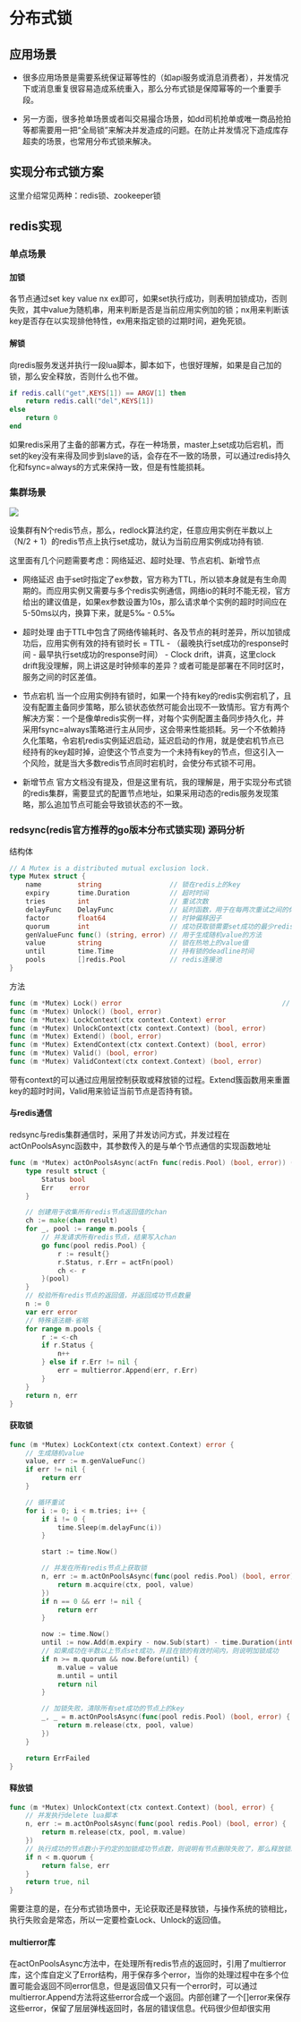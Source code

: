 # 分布式锁

## 应用场景
- 很多应用场景是需要系统保证幂等性的（如api服务或消息消费者），并发情况下或消息重复很容易造成系统重入，那么分布式锁是保障幂等的一个重要手段。

- 另一方面，很多抢单场景或者叫交易撮合场景，如dd司机抢单或唯一商品抢拍等都需要用一把“全局锁”来解决并发造成的问题。在防止并发情况下造成库存超卖的场景，也常用分布式锁来解决。



## 实现分布式锁方案

这里介绍常见两种：redis锁、zookeeper锁
## redis实现
### 单点场景
#### 加锁
各节点通过set key value nx ex即可，如果set执行成功，则表明加锁成功，否则失败，其中value为随机串，用来判断是否是当前应用实例加的锁；nx用来判断该key是否存在以实现排他特性，ex用来指定锁的过期时间，避免死锁。


#### 解锁
向redis服务发送并执行一段lua脚本，脚本如下，也很好理解，如果是自己加的锁，那么安全释放，否则什么也不做。
```lua
if redis.call("get",KEYS[1]) == ARGV[1] then
    return redis.call("del",KEYS[1])
else
    return 0
end
```
如果redis采用了主备的部署方式，存在一种场景，master上set成功后宕机，而set的key没有来得及同步到slave的话，会存在不一致的场景，可以通过redis持久化和fsync=always的方式来保持一致，但是有性能损耗。

### 集群场景
![](.distributed_lock_images/cluster_redis.png)

设集群有N个redis节点，那么，redlock算法约定，任意应用实例在半数以上（N/2 + 1）的redis节点上执行set成功，就认为当前应用实例成功持有锁.

这里面有几个问题需要考虑：网络延迟、超时处理、节点宕机、新增节点
- 网络延迟
  由于set时指定了ex参数，官方称为TTL，所以锁本身就是有生命周期的。而应用实例又需要与多个redis实例通信，网络io的耗时不能无视，官方给出的建议值是，如果ex参数设置为10s，那么请求单个实例的超时时间应在5-50ms以内，换算下来，就是5‰ - 0.5‰

- 超时处理
  由于TTL中包含了网络传输耗时、各及节点的耗时差异，所以加锁成功后，应用实例有效的持有锁时长 = TTL - （最晚执行set成功的response时间 - 最早执行set成功的response时间） - Clock drift，讲真，这里clock drift我没理解，网上讲这是时钟频率的差异？或者可能是部署在不同时区时，服务之间的时区差值。

  



- 节点宕机
当一个应用实例持有锁时，如果一个持有key的redis实例宕机了，且没有配置主备同步策略，那么锁状态依然可能会出现不一致情形。官方有两个解决方案：一个是像单redis实例一样，对每个实例配置主备同步持久化，并采用fsync=always策略进行主从同步，这会带来性能损耗。另一个不依赖持久化策略，令宕机redis实例延迟启动，延迟启动的作用，就是使宕机节点已经持有的key超时掉，迫使这个节点变为一个未持有key的节点，但这引入一个风险，就是当大多数redis节点同时宕机时，会使分布式锁不可用。

- 新增节点
官方文档没有提及，但是这里有坑，我的理解是，用于实现分布式锁的redis集群，需要显式的配置节点地址，如果采用动态的redis服务发现策略，那么追加节点可能会导致锁状态的不一致。

### redsync(redis官方推荐的go版本分布式锁实现) 源码分析

结构体
```go
// A Mutex is a distributed mutual exclusion lock.
type Mutex struct {
	name         string                 // 锁在redis上的key
	expiry       time.Duration          // 超时时间
	tries        int                    // 重试次数
	delayFunc    DelayFunc              // 延时函数，用于在每两次重试之间的休眠期，避免大量请求拥塞
	factor       float64                // 时钟偏移因子
	quorum       int                    // 成功获取锁需要set成功的最少redis节点数，N/2+1
	genValueFunc func() (string, error) // 用于生成随机value的方法
	value        string                 // 锁在热地上的value值
	until        time.Time              // 持有锁的deadline时间
	pools        []redis.Pool           // redis连接池
}

```
方法
```go
func (m *Mutex) Lock() error 										// 
func (m *Mutex) Unlock() (bool, error)
func (m *Mutex) LockContext(ctx context.Context) error
func (m *Mutex) UnlockContext(ctx context.Context) (bool, error)
func (m *Mutex) Extend() (bool, error)
func (m *Mutex) ExtendContext(ctx context.Context) (bool, error)
func (m *Mutex) Valid() (bool, error)
func (m *Mutex) ValidContext(ctx context.Context) (bool, error)

```
带有context的可以通过应用层控制获取或释放锁的过程。Extend簇函数用来重置key的超时时间，Valid用来验证当前节点是否持有锁。

#### 与redis通信
redsync与redis集群通信时，采用了并发访问方式，并发过程在actOnPoolsAsync函数中，其参数传入的是与单个节点通信的实现函数地址
```go
func (m *Mutex) actOnPoolsAsync(actFn func(redis.Pool) (bool, error)) (int, error) {
	type result struct {
		Status bool
		Err    error
	}

	// 创建用于收集所有redis节点返回值的chan
	ch := make(chan result)
	for _, pool := range m.pools {
		// 并发请求所有redis节点，结果写入chan
		go func(pool redis.Pool) {
			r := result{}
			r.Status, r.Err = actFn(pool)
			ch <- r
		}(pool)
	}
	// 校验所有redis节点的返回值，并返回成功节点数量
	n := 0
	var err error
	// 特殊语法糖-省略
	for range m.pools {
		r := <-ch
		if r.Status {
			n++
		} else if r.Err != nil {
			err = multierror.Append(err, r.Err)
		}
	}
	return n, err
}


```

#### 获取锁
```go
func (m *Mutex) LockContext(ctx context.Context) error {
	// 生成随机value
	value, err := m.genValueFunc()
	if err != nil {
		return err
	}

	// 循环重试
	for i := 0; i < m.tries; i++ {
		if i != 0 {
			time.Sleep(m.delayFunc(i))
		}

		start := time.Now()

		// 并发在所有redis节点上获取锁
		n, err := m.actOnPoolsAsync(func(pool redis.Pool) (bool, error) {
			return m.acquire(ctx, pool, value)
		})
		if n == 0 && err != nil {
			return err
		}

		now := time.Now()
		until := now.Add(m.expiry - now.Sub(start) - time.Duration(int64(float64(m.expiry)*m.factor)))
		// 如果成功在半数以上节点set成功，并且在锁的有效时间内，则说明加锁成功
		if n >= m.quorum && now.Before(until) {
			m.value = value
			m.until = until
			return nil
		}

		// 加锁失败，清除所有set成功的节点上的key
		_, _ = m.actOnPoolsAsync(func(pool redis.Pool) (bool, error) {
			return m.release(ctx, pool, value)
		})
	}

	return ErrFailed
}

```

#### 释放锁

```go
func (m *Mutex) UnlockContext(ctx context.Context) (bool, error) {
	// 并发执行delete lua脚本
	n, err := m.actOnPoolsAsync(func(pool redis.Pool) (bool, error) {
		return m.release(ctx, pool, m.value)
	})
	// 执行成功的节点数小于约定的加锁成功节点数，则说明有节点删除失败了，那么释放锁就会失败
	if n < m.quorum {
		return false, err
	}
	return true, nil
}

```

需要注意的是，在分布式锁场景中，无论获取还是释放锁，与操作系统的锁相比，执行失败会是常态，所以一定要检查Lock、Unlock的返回值。

#### multierror库
在actOnPoolsAsync方法中，在处理所有redis节点的返回时，引用了multierror库，这个库自定义了Error结构，用于保存多个error，当你的处理过程中在多个位置可能会返回不同error信息，但是返回值又只有一个error时，可以通过multierror.Append方法将这些error合成一个返回。内部创建了一个[]error来保存这些error，保留了层层弹栈返回时，各层的错误信息。代码很少但却很实用
